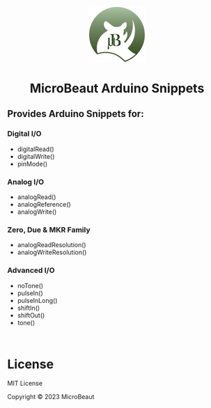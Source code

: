 <p align="center">
  <img alt="microbeaut logo" src="images/microbeaut-logo.png" width="128px" />
  <h1 align="center">MicroBeaut Arduino Snippets</h1>
</p>

## Provides Arduino Snippets for:

### Digital I/O
- digitalRead()
- digitalWrite()
- pinMode()

### Analog I/O
- analogRead()
- analogReference()
- analogWrite()

### Zero, Due & MKR Family
- analogReadResolution()
- analogWriteResolution()

### Advanced I/O
- noTone()
- pulseIn()
- pulseInLong()
- shiftIn()
- shiftOut()
- tone()
</br>

# License

MIT License

Copyright &copy; 2023 MicroBeaut
